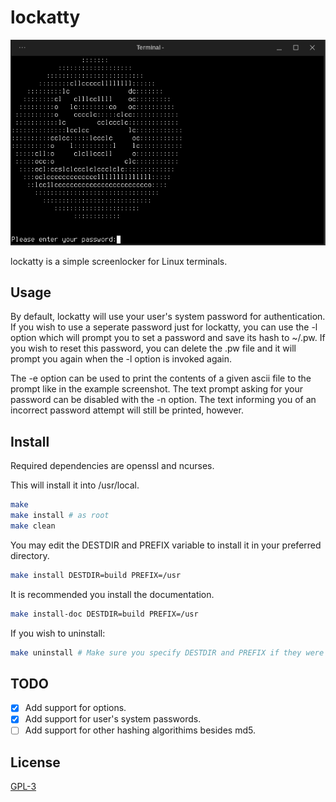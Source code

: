 # lockatty
<a> <img src=lockatty-scrot.png></a>

lockatty is a simple screenlocker for Linux terminals.
## Usage
By default, lockatty will use your user's system password for authentication. If you wish to use a seperate password
just for lockatty, you can use the -l option which will prompt you to set a password and save its hash to ~/.pw. If
you wish to reset this password, you can delete the .pw file and it will prompt you again when the -l option is
invoked again.

The -e option can be used to print the contents of a given ascii file to the prompt like in the example screenshot. The
text prompt asking for your password can be disabled with the -n option. The text informing you of an incorrect password
attempt will still be printed, however.
## Install
Required dependencies are openssl and ncurses.

This will install it into /usr/local.
```bash
make
make install # as root
make clean
```
You may edit the DESTDIR and PREFIX variable to install it in your preferred directory.
```bash
make install DESTDIR=build PREFIX=/usr
```
It is recommended you install the documentation.
```bash
make install-doc DESTDIR=build PREFIX=/usr
```

If you wish to uninstall:
```bash
make uninstall # Make sure you specify DESTDIR and PREFIX if they were used during the make install.
```

## TODO

* [X] Add support for options.
* [X] Add support for user's system passwords.
* [ ] Add support for other hashing algorithims besides md5.

## License
[GPL-3](https://www.gnu.org/licenses/gpl-3.0-standalone.html)
